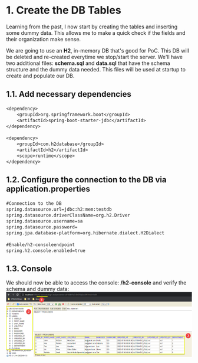 # 1. Create the DB Tables

Learning from the past, I now start by creating the tables and inserting some dummy data. This allows me to make a quick check if the fields and their organization make sense.

We are going to use an **H2**, in-memory DB that's good for PoC. This DB will be deleted and re-created everytime we stop/start the server.
We'll have two additional files: **schema.sql** and **data.sql** that have the schema structure and the dummy data needed. This files will be used at startup to create and populate our DB.

## 1.1. Add necessary dependencies

```
<dependency>
    <groupId>org.springframework.boot</groupId>
    <artifactId>spring-boot-starter-jdbc</artifactId>
</dependency>

<dependency>
    <groupId>com.h2database</groupId>
    <artifactId>h2</artifactId>
    <scope>runtime</scope>
</dependency>
```

## 1.2. Configure the connection to the DB via application.properties

```
#Connection to the DB
spring.datasource.url=jdbc:h2:mem:testdb
spring.datasource.driverClassName=org.h2.Driver
spring.datasource.username=sa
spring.datasource.password=
spring.jpa.database-platform=org.hibernate.dialect.H2Dialect

#Enable/h2-consoleendpoint
spring.h2.console.enabled=true
```

## 1.3. Console

We should now be able to access the console: **/h2-console** and verify the schema and dummy data:
![Console](Img/5.png)

